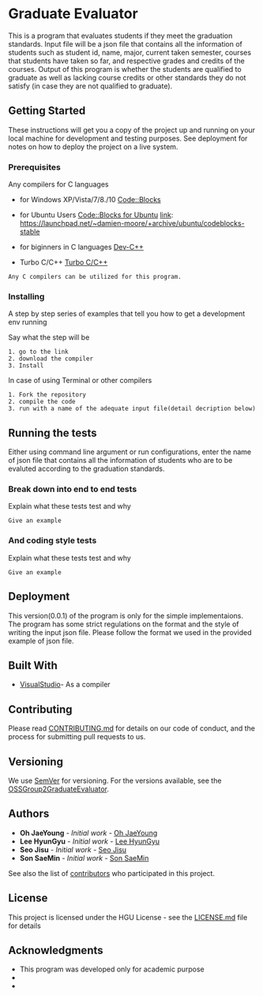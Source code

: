 # Graduate Evaluator 

This is a program that evaluates students if they meet the graduation standards. Input file will be a json file that contains all the information of students such as student id, name, major, current taken semester, courses that students have taken so far, and respective grades and credits of the courses. Output of this program is whether the students are qualified to graduate as well as lacking course credits or other standards they do not satisfy (in case they are not qualified to graduate).

## Getting Started

These instructions will get you a copy of the project up and running on your local machine for development and testing purposes. See deployment for notes on how to deploy the project on a live system.

### Prerequisites

Any compilers for C languages

* for Windows XP/Vista/7/8./10
  [Code::Blocks][link]
  
  [link]: http://www.codeblocks.org/downloads/26
* for Ubuntu Users
  [Code::Blocks for Ubuntu][link]
  [link]: https://launchpad.net/~damien-moore/+archive/ubuntu/codeblocks-stable
* for biginners in C languages
  [Dev-C++][link]
  
  [link]: https://sourceforge.net/projects/orwelldevcpp/
* Turbo C/C++
  [Turbo C/C++][link]
  
  [link]: https://developerinsider.co/download-turbo-c-for-windows-7-8-8-1-and-windows-10-32-64-bit-full-screen/
  
  
```
Any C compilers can be utilized for this program.

```

### Installing

A step by step series of examples that tell you how to get a development env running

Say what the step will be

```
1. go to the link
2. download the compiler
3. Install
```

In case of using Terminal or other compilers

```
1. Fork the repository
2. compile the code
3. run with a name of the adequate input file(detail decription below)
```


## Running the tests

Either using command line argument or run configurations, enter the name of json file that contains all the information of students who are to be evaluted according to the graduation standards. 

### Break down into end to end tests

Explain what these tests test and why

```
Give an example
```

### And coding style tests

Explain what these tests test and why

```
Give an example
```

## Deployment

This version(0.0.1) of the program is only for the simple implementaions.
The program has some strict regulations on the format and the style of writing the input json file. 
Please follow the format we used in the provided example of json file.

## Built With

* [VisualStudio](https://visualstudio.microsoft.com/ko/)- As a compiler 

## Contributing

Please read [CONTRIBUTING.md](https://github.com/HGUHyunGyuLee/OSS_Group2_TeamProject/blob/master/Contributing.md) for details on our code of conduct, and the process for submitting pull requests to us.

## Versioning

We use [SemVer](http://semver.org/) for versioning. For the versions available, see the [OSSGroup2GraduateEvaluator](https://github.com/HGUHyunGyuLee/OSS_Group2_TeamProject). 

## Authors

* **Oh JaeYoung** - *Initial work* - [Oh JaeYoung](https://github.com/HGUHyunGyuLee)
* **Lee HyunGyu** - *Initial work* - [Lee HyunGyu](https://github.com/HGUHyunGyuLee)
* **Seo Jisu** - *Initial work* - [Seo Jisu](https://github.com/HGUHyunGyuLee)
* **Son SaeMin** - *Initial work* - [Son SaeMin](https://github.com/HGUHyunGyuLee)

See also the list of [contributors](https://github.com/your/project/contributors) who participated in this project.

## License

This project is licensed under the HGU License - see the [LICENSE.md](LICENSE.md) file for details

## Acknowledgments

* This program was developed only for academic purpose
* 
*

